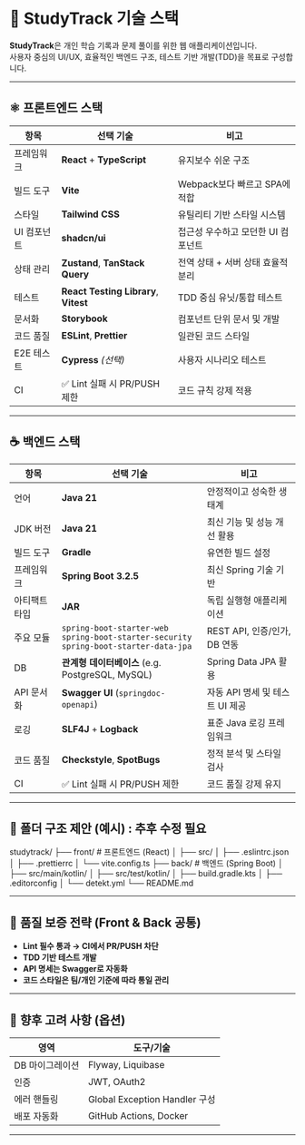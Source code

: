 # 🧠 StudyTrack 기술 스택

**StudyTrack**은 개인 학습 기록과 문제 풀이를 위한 웹 애플리케이션입니다.  
사용자 중심의 UI/UX, 효율적인 백엔드 구조, 테스트 기반 개발(TDD)을 목표로 구성합니다.

---

## ⚛️ 프론트엔드 스택

| 항목 | 선택 기술 | 비고 |
|------|-----------|------|
| 프레임워크 | **React** + **TypeScript** | 유지보수 쉬운 구조 |
| 빌드 도구 | **Vite** | Webpack보다 빠르고 SPA에 적합 |
| 스타일 | **Tailwind CSS** | 유틸리티 기반 스타일 시스템 |
| UI 컴포넌트 | **shadcn/ui** | 접근성 우수하고 모던한 UI 컴포넌트 |
| 상태 관리 | **Zustand**, **TanStack Query** | 전역 상태 + 서버 상태 효율적 분리 |
| 테스트 | **React Testing Library**, **Vitest** | TDD 중심 유닛/통합 테스트 |
| 문서화 | **Storybook** | 컴포넌트 단위 문서 및 개발 |
| 코드 품질 | **ESLint**, **Prettier** | 일관된 코드 스타일 |
| E2E 테스트 | **Cypress** _(선택)_ | 사용자 시나리오 테스트 |
| CI | ✅ Lint 실패 시 PR/PUSH 제한 | 코드 규칙 강제 적용 |

---

## ☕ 백엔드 스택

| 항목 | 선택 기술 | 비고 |
|------|-----------|------|
| 언어 | **Java 21** | 안정적이고 성숙한 생태계 |
| JDK 버전 | **Java 21** | 최신 기능 및 성능 개선 활용 |
| 빌드 도구 | **Gradle** | 유연한 빌드 설정 |
| 프레임워크 | **Spring Boot 3.2.5** | 최신 Spring 기술 기반 |
| 아티팩트 타입 | **JAR** | 독립 실행형 애플리케이션 |
| 주요 모듈 | `spring-boot-starter-web` <br> `spring-boot-starter-security` <br> `spring-boot-starter-data-jpa` | REST API, 인증/인가, DB 연동 |
| DB | **관계형 데이터베이스** (e.g. PostgreSQL, MySQL) | Spring Data JPA 활용 |
| API 문서화 | **Swagger UI** (`springdoc-openapi`) | 자동 API 명세 및 테스트 UI 제공 |
| 로깅 | **SLF4J** + **Logback** | 표준 Java 로깅 프레임워크 |
| 코드 품질 | **Checkstyle**, **SpotBugs** | 정적 분석 및 스타일 검사 |
| CI | ✅ Lint 실패 시 PR/PUSH 제한 | 코드 품질 강제 유지 |

---

## 📁 폴더 구조 제안 (예시) : 추후 수정 필요
studytrack/
├── front/ # 프론트엔드 (React)
│ ├── src/
│ ├── .eslintrc.json
│ ├── .prettierrc
│ └── vite.config.ts
├── back/ # 백엔드 (Spring Boot)
│ ├── src/main/kotlin/
│ ├── src/test/kotlin/
│ ├── build.gradle.kts
│ ├── .editorconfig
│ └── detekt.yml
└── README.md

---

## 🔐 품질 보증 전략 (Front & Back 공통)

- **Lint 필수 통과 → CI에서 PR/PUSH 차단**
- **TDD 기반 테스트 개발**
- **API 명세는 Swagger로 자동화**
- **코드 스타일은 팀/개인 기준에 따라 통일 관리**

---

## 🧩 향후 고려 사항 (옵션)

| 영역 | 도구/기술 |
|------|-----------|
| DB 마이그레이션 | Flyway, Liquibase |
| 인증 | JWT, OAuth2 |
| 에러 핸들링 | Global Exception Handler 구성 |
| 배포 자동화 | GitHub Actions, Docker |

---